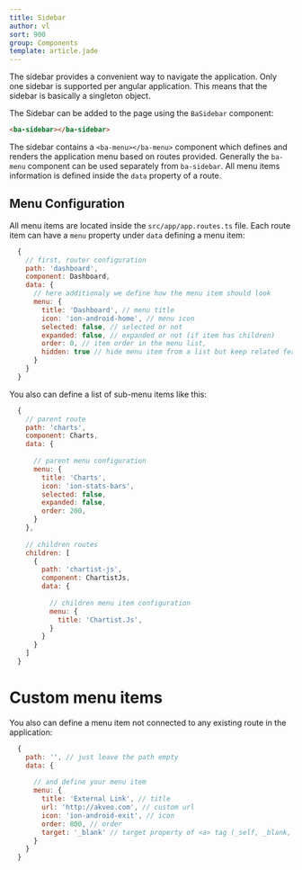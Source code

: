 ```yaml
---
title: Sidebar
author: vl
sort: 900
group: Components
template: article.jade
---
```


The sidebar provides a convenient way to navigate the application. 
Only one sidebar is supported per angular application. 
This means that the sidebar is basically a singleton object.
 
The Sidebar can be added to the page using the `BaSidebar` component:
```html
<ba-sidebar></ba-sidebar>
```

The sidebar contains a `<ba-menu></ba-menu>` component which defines and renders the application menu based on routes provided. Generally the `ba-menu` component can be used separately from `ba-sidebar`.
All menu items information is defined inside the `data` property of a route.

## Menu Configuration

All menu items are located inside the `src/app/app.routes.ts` file. Each route item can have a `menu` property under `data` defining a menu item:

```javascript
  {
    // first, router configuration
    path: 'dashboard',
    component: Dashboard,
    data: {
      // here additionaly we define how the menu item should look
      menu: {
        title: 'Dashboard', // menu title
        icon: 'ion-android-home', // menu icon
        selected: false, // selected or not
        expanded: false, // expanded or not (if item has children)
        order: 0, // item order in the menu list,
        hidden: true // hide menu item from a list but keep related features (breadcrumbs, page title)
      }
    }
  }
```

You also can define a list of sub-menu items like this:
```javascript
  {
    // parent route
    path: 'charts',
    component: Charts,
    data: {
    
      // parent menu configuration
      menu: {
        title: 'Charts',
        icon: 'ion-stats-bars',
        selected: false,
        expanded: false,
        order: 200,
      }
    },
    
    // children routes
    children: [
      {
        path: 'chartist-js',
        component: ChartistJs,
        data: {
        
          // children menu item configuration
          menu: {
            title: 'Chartist.Js',
          }
        }
      }
    ]
  }
```
# Custom menu items

You also can define a menu item not connected to any existing route in the application:

```javascript
  {
    path: '', // just leave the path empty
    data: {
    
      // and define your menu item
      menu: {
        title: 'External Link', // title
        url: 'http://akveo.com', // custom url
        icon: 'ion-android-exit', // icon
        order: 800, // order
        target: '_blank' // target property of <a> tag (_self, _blank, etc)
      }
    }
  }
```
